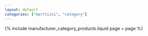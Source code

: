 ```yaml
---
layout: default
categories: ["marttiini", "category"]
---
```

{% include 
    manufacturer_category_products.liquid
    page = page
%}